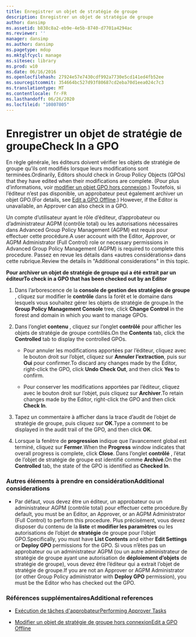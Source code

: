 ```yaml
---
title: Enregistrer un objet de stratégie de groupe
description: Enregistrer un objet de stratégie de groupe
author: dansimp
ms.assetid: b838c8a2-eb9e-4e5b-8740-d7701a4294ac
ms.reviewer: ''
manager: dansimp
ms.author: dansimp
ms.pagetype: mdop
ms.mktglfcycl: manage
ms.sitesec: library
ms.prod: w10
ms.date: 06/16/2016
ms.openlocfilehash: 27924e57e7430cdf992a7730e5cd141ed4fb52ee
ms.sourcegitcommit: 354664bc527d93f80687cd2eba70d1eea024c7c3
ms.translationtype: MT
ms.contentlocale: fr-FR
ms.lasthandoff: 06/26/2020
ms.locfileid: "10807805"
---
```

# <span data-ttu-id="03f03-103">Enregistrer un objet de stratégie de groupe</span><span class="sxs-lookup"><span data-stu-id="03f03-103">Check In a GPO</span></span>


<span data-ttu-id="03f03-104">En règle générale, les éditeurs doivent vérifier les objets de stratégie de groupe qu’ils ont modifiés lorsque leurs modifications sont terminées.</span><span class="sxs-lookup"><span data-stu-id="03f03-104">Ordinarily, Editors should check in Group Policy Objects (GPOs) that they have edited when their modifications are complete.</span></span> <span data-ttu-id="03f03-105">(Pour plus d’informations, voir [modifier un objet GPO hors connexion](edit-a-gpo-offline-agpm40.md).) Toutefois, si l’éditeur n’est pas disponible, un approbateur peut également archiver un objet GPO.</span><span class="sxs-lookup"><span data-stu-id="03f03-105">(For details, see [Edit a GPO Offline](edit-a-gpo-offline-agpm40.md).) However, if the Editor is unavailable, an Approver can also check in a GPO.</span></span>

<span data-ttu-id="03f03-106">Un compte d’utilisateur ayant le rôle d’éditeur, d’approbateur ou d’administrateur AGPM (contrôle total) ou les autorisations nécessaires dans Advanced Group Policy Management (AGPM) est requis pour effectuer cette procédure.</span><span class="sxs-lookup"><span data-stu-id="03f03-106">A user account with the Editor, Approver, or AGPM Administrator (Full Control) role or necessary permissions in Advanced Group Policy Management (AGPM) is required to complete this procedure.</span></span> <span data-ttu-id="03f03-107">Passez en revue les détails dans «autres considérations» dans cette rubrique.</span><span class="sxs-lookup"><span data-stu-id="03f03-107">Review the details in "Additional considerations" in this topic.</span></span>

**<span data-ttu-id="03f03-108">Pour archiver un objet de stratégie de groupe qui a été extrait par un éditeur</span><span class="sxs-lookup"><span data-stu-id="03f03-108">To check in a GPO that has been checked out by an Editor</span></span>**

1.  <span data-ttu-id="03f03-109">Dans l’arborescence de la **console de gestion des stratégies de groupe** , cliquez sur modifier le **contrôle** dans la forêt et le domaine dans lesquels vous souhaitez gérer les objets de stratégie de groupe.</span><span class="sxs-lookup"><span data-stu-id="03f03-109">In the **Group Policy Management Console** tree, click **Change Control** in the forest and domain in which you want to manage GPOs.</span></span>

2.  <span data-ttu-id="03f03-110">Dans l’onglet **contenu** , cliquez sur l’onglet **contrôlé** pour afficher les objets de stratégie de groupe contrôlés.</span><span class="sxs-lookup"><span data-stu-id="03f03-110">On the **Contents** tab, click the **Controlled** tab to display the controlled GPOs.</span></span>

    -   <span data-ttu-id="03f03-111">Pour annuler les modifications apportées par l’éditeur, cliquez avec le bouton droit sur l’objet, cliquez sur **Annuler l’extraction**, puis sur **Oui** pour confirmer.</span><span class="sxs-lookup"><span data-stu-id="03f03-111">To discard any changes made by the Editor, right-click the GPO, click **Undo Check Out**, and then click **Yes** to confirm.</span></span>

    -   <span data-ttu-id="03f03-112">Pour conserver les modifications apportées par l’éditeur, cliquez avec le bouton droit sur l’objet, puis cliquez sur **Archiver**.</span><span class="sxs-lookup"><span data-stu-id="03f03-112">To retain changes made by the Editor, right-click the GPO and then click **Check In**.</span></span>

3.  <span data-ttu-id="03f03-113">Tapez un commentaire à afficher dans la trace d’audit de l’objet de stratégie de groupe, puis cliquez sur **OK**.</span><span class="sxs-lookup"><span data-stu-id="03f03-113">Type a comment to be displayed in the audit trail of the GPO, and then click **OK**.</span></span>

4.  <span data-ttu-id="03f03-114">Lorsque la fenêtre de **progression** indique que l’avancement global est terminé, cliquez sur **Fermer**.</span><span class="sxs-lookup"><span data-stu-id="03f03-114">When the **Progress** window indicates that overall progress is complete, click **Close**.</span></span> <span data-ttu-id="03f03-115">Dans l’onglet **contrôlé** , l’état de l’objet de stratégie de groupe est identifié comme **Archivé**.</span><span class="sxs-lookup"><span data-stu-id="03f03-115">On the **Controlled** tab, the state of the GPO is identified as **Checked In**.</span></span>

### <span data-ttu-id="03f03-116">Autres éléments à prendre en considération</span><span class="sxs-lookup"><span data-stu-id="03f03-116">Additional considerations</span></span>

-   <span data-ttu-id="03f03-117">Par défaut, vous devez être un éditeur, un approbateur ou un administrateur AGPM (contrôle total) pour effectuer cette procédure.</span><span class="sxs-lookup"><span data-stu-id="03f03-117">By default, you must be an Editor, an Approver, or an AGPM Administrator (Full Control) to perform this procedure.</span></span> <span data-ttu-id="03f03-118">Plus précisément, vous devez disposer du contenu de la **liste** et **modifier les paramètres** ou les autorisations de l’objet de **stratégie** de groupe pour l’objet GPO.</span><span class="sxs-lookup"><span data-stu-id="03f03-118">Specifically, you must have **List Contents** and either **Edit Settings** or **Deploy GPO** permissions for the GPO.</span></span> <span data-ttu-id="03f03-119">Si vous n’êtes pas un approbateur ou un administrateur AGPM (ou un autre administrateur de stratégie de groupe ayant une autorisation de **déploiement d’objets** de stratégie de groupe), vous devez être l’éditeur qui a extrait l’objet de stratégie de groupe.</span><span class="sxs-lookup"><span data-stu-id="03f03-119">If you are not an Approver or AGPM Administrator (or other Group Policy administrator with **Deploy GPO** permission), you must be the Editor who has checked out the GPO.</span></span>

### <span data-ttu-id="03f03-120">Références supplémentaires</span><span class="sxs-lookup"><span data-stu-id="03f03-120">Additional references</span></span>

-   [<span data-ttu-id="03f03-121">Exécution de tâches d'approbateur</span><span class="sxs-lookup"><span data-stu-id="03f03-121">Performing Approver Tasks</span></span>](performing-approver-tasks-agpm40.md)

-   [<span data-ttu-id="03f03-122">Modifier un objet de stratégie de groupe hors connexion</span><span class="sxs-lookup"><span data-stu-id="03f03-122">Edit a GPO Offline</span></span>](edit-a-gpo-offline-agpm40.md)

 

 






